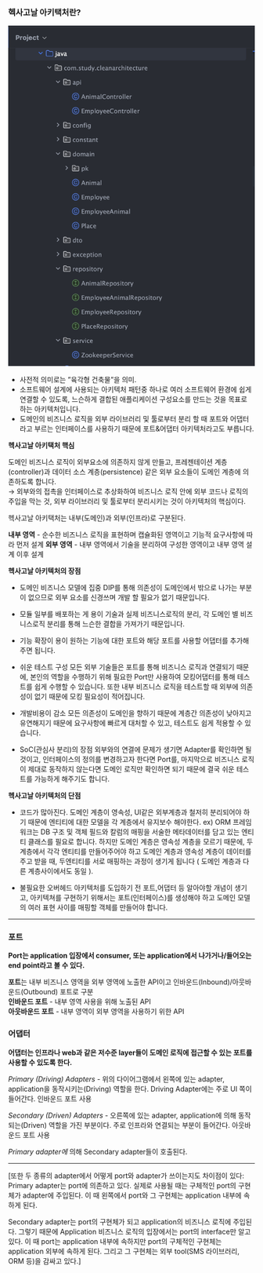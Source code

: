 ### 헥사고날 아키택처란?

![img.png](img.png)

- 사전적 의미로는 ”육각형 건축물”을 의미.
- 소프트웨어 설계에 사용되는 아키텍처 패턴중 하나로 여러 소프트웨어 환경에 쉽게 연결할 수 있도록, 느슨하게 결합된 애플리케이션 구성요소를 만드는 것을 목표로 하는 아키텍처입니다.
- 도메인의 비즈니스 로직을 외부 라이브러리 및 툴로부터 분리 할 때 포트와 어댑터라고 부르는 인터페이스를 사용하기 때문에 포트&어댑터 아키텍처라고도 부릅니다.

**헥사고날 아키택처 핵심**

도메인 비즈니스 로직이 외부요소에 의존하지 않게 만들고, 프레젠테이션 계층(controller)과 데이터 소스 계층(persistence) 같은 외부 요소들이 도메인 계층에 의존하도록 합니다. <br>
→ 외부와의 접촉을 인터페이스로 추상화하여 비즈니스 로직 안에 외부 코드나 로직의 주입을 막는 것, 외부 라이브러리 및 툴로부터 분리시키는 것이 아키텍처의 핵심이다.


헥사고날 아키택처는 내부(도메인)과 외부(인프라)로 구분된다.

**내부 영역** - 순수한 비즈니스 로직을 표현하며 캡슐화된 영역이고 기능적 요구사항에 따라 먼저 설계
**외부 영역** - 내부 영역에서 기술을 분리하여 구성한 영역이고 내부 영역 설계 이후 설계

**헥사고날 아키텍처의 장점**
- 도메인 비즈니스 모델에 집중
  DIP를 통해 의존성이 도메인에서 밖으로 나가는 부분이 없으므로 외부 요소를 신경쓰며 개발 할 필요가 없기 때문입니다.

- 모듈 일부를 배포하는 게 용이
  기술과 실제 비즈니스로직의 분리, 각 도메인 별 비즈니스로직 분리를 통해 느슨한 결합을 가져가기 때문입니다.

- 기능 확장이 용이
  원하는 기능에 대한 포트와 해당 포트를 사용할 어댑터를 추가해주면 됩니다.

- 쉬운 테스트 구성
  모든 외부 기술들은 포트를 통해 비즈니스 로직과 연결되기 때문에, 본인의 역할을 수행하기 위해 필요한 Port만 사용하여 모킹어댑터를 통해 테스트를 쉽게 수행할 수 있습니다. 또한 내부 비즈니스 로직을 테스트할 때 외부에 의존성이 없기 때문에 모킹 필요성이 적어집니다.

- 개발비용이 감소
  모든 의존성이 도메인을 향하기 때문에 계층간 의존성이 낮아지고 유연해지기 때문에 요구사항에 빠르게 대처할 수 있고, 테스트도 쉽게 적용할 수 있습니다.

- SoC(관심사 분리)의 장점
  외부와의 연결에 문제가 생기면 Adapter를 확인하면 될 것이고, 인터페이스의 정의를 변경하고자 한다면 Port를, 마지막으로 비즈니스 로직이 제대로 동작하지 않는다면 도메인 로직만 확인하면 되기 때문에 결국 쉬운 테스트를 가능하게 해주기도 합니다.

**헥사고날 아키텍처의 단점**
- 코드가 많아진다.
  도메인 계층이 영속성, UI같은 외부계층과 철저히 분리되어야 하기 때문에 엔티티에 대한 모델을 각 계층에서 유지보수 해야한다.
  ex) ORM 프레임워크는 DB 구조 및 객체 필드와 칼럼의 매핑을 서술한 메타데이터를 담고 있는 엔티티 클래스를 필요로 합니다. 하지만 도메인 계층은 영속성 계층을 모르기 때문에, 두 계층에서 각각 엔티티를 만들어주어야 하고 도메인 계층과 영속성 계층이 데이터를 주고 받을 때, 두엔티티를 서로 매핑하는 과정이 생기게 됩니다 ( 도메인 계층과 다른 계층사이에서도 동일 ).

- 불필요한 오버헤드
  아키텍처를 도입하기 전 포트,어댑터 등 알아야할 개념이 생기고, 아키텍쳐를 구현하기 위해서는 포트(인터페이스)를 생성해야 하고 도메인 모델의 여러 표현 사이를 매핑할 객체를 만들어야 합니다.


***
### 포트 <br>
**Port는 application 입장에서 consumer, 또는 application에서 나가거나/들어오는 end point라고 볼 수 있다.**

**포트**는 내부 비즈니스 영역을 외부 영역에 노출한 API이고 인바운드(Inbound)/아웃바운드(Outbound) 포트로 구분 <br>
**인바운드 포트** - 내부 영역 사용을 위해 노출된 API <br>
**아웃바운드 포트** - 내부 영역이 외부 영역을 사용하기 위한 API <br>

### 어댑터 <br>
**어댑터는 인프라나 web과 같은 저수준 layer들이 도메인 로직에 접근할 수 있는 포트를 사용할 수 있도록 한다.**

_Primary (Driving) Adapters_ - 위의 다이어그램에서 왼쪽에 있는 adapter, application을 동작시키는(Driving) 역할을 한다. Driving Adapter에는 주로 UI 쪽이 들어간다. 인바운드 포트 사용

_Secondary (Driven) Adapters_ - 오른쪽에 있는 adapter, application에 의해 동작되는(Driven) 역할을 가진 부분이다. 주로 인프라와 연결되는 부분이 들어간다. 아웃바운드 포트 사용

_Primary adapter에_ 의해 Secondary adapter들이 호출된다.


___
[또한 두 종류의 adapter에서 어떻게 port와 adapter가 쓰이는지도 차이점이 있다:
Primary adapter는 port에 의존하고 있다. 실제로 사용될 때는 구체적인 port의 구현체가 adapter에 주입된다. 이 때 왼쪽에서 port와 그 구현체는 application 내부에 속하게 된다.

Secondary adapter는 port의 구현체가 되고 application의 비즈니스 로직에 주입된다. 그렇기 때문에 Application 비즈니스 로직의 입장에서는 port의 interface만 알고 있다. 이 때 port는 application 내부에 속하지만 port의 구체적인 구현체는 application 외부에 속하게 된다. 그리고 그 구현체는 외부 tool(SMS 라이브러리, ORM 등)을 감싸고 있다.]
